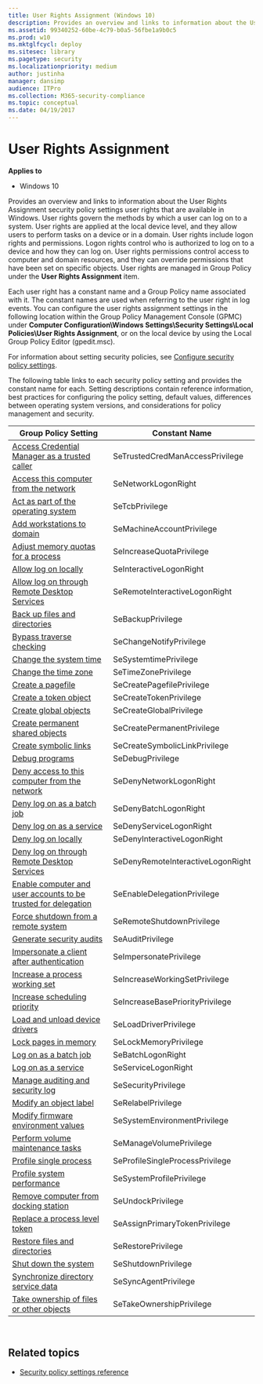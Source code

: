 ```yaml
---
title: User Rights Assignment (Windows 10)
description: Provides an overview and links to information about the User Rights Assignment security policy settings user rights that are available in Windows.
ms.assetid: 99340252-60be-4c79-b0a5-56fbe1a9b0c5
ms.prod: w10
ms.mktglfcycl: deploy
ms.sitesec: library
ms.pagetype: security
ms.localizationpriority: medium
author: justinha
manager: dansimp
audience: ITPro
ms.collection: M365-security-compliance
ms.topic: conceptual
ms.date: 04/19/2017
---
```


# User Rights Assignment

**Applies to**
-   Windows 10

Provides an overview and links to information about the User Rights Assignment security policy settings user rights that are available in Windows.
User rights govern the methods by which a user can log on to a system. User rights are applied at the local device level, and they allow users to perform tasks on a device or in a domain. User rights include logon rights and permissions. Logon rights control who is authorized to log on to a device and how they can log on. User rights permissions control access to computer and domain resources, and they can override permissions that have been set on specific objects. User rights are managed in Group Policy under the **User Rights Assignment** item.

Each user right has a constant name and a Group Policy name associated with it. The constant names are used when referring to the user right in log events. You can configure the user rights assignment settings in the following location within the Group Policy Management Console (GPMC) under 
**Computer Configuration\\Windows Settings\\Security Settings\\Local Policies\\User Rights Assignment**, or on the local device by using the Local Group Policy Editor (gpedit.msc).

For information about setting security policies, see [Configure security policy settings](how-to-configure-security-policy-settings.md).

The following table links to each security policy setting and provides the constant name for each. Setting descriptions contain reference information, best practices for configuring the policy setting, default values, differences between operating system versions, and considerations for policy management and security.

| Group Policy Setting | Constant Name |
| - | - |
| [Access Credential Manager as a trusted caller](access-credential-manager-as-a-trusted-caller.md) | SeTrustedCredManAccessPrivilege| 
| [Access this computer from the network](access-this-computer-from-the-network.md) | SeNetworkLogonRight| 
| [Act as part of the operating system](act-as-part-of-the-operating-system.md) | SeTcbPrivilege| 
| [Add workstations to domain](add-workstations-to-domain.md) | SeMachineAccountPrivilege| 
| [Adjust memory quotas for a process](adjust-memory-quotas-for-a-process.md) | SeIncreaseQuotaPrivilege| 
| [Allow log on locally](allow-log-on-locally.md) | SeInteractiveLogonRight| 
| [Allow log on through Remote Desktop Services](allow-log-on-through-remote-desktop-services.md)| SeRemoteInteractiveLogonRight|
| [Back up files and directories](back-up-files-and-directories.md) | SeBackupPrivilege| 
| [Bypass traverse checking](bypass-traverse-checking.md) | SeChangeNotifyPrivilege| 
| [Change the system time](change-the-system-time.md) | SeSystemtimePrivilege| 
| [Change the time zone](change-the-time-zone.md) | SeTimeZonePrivilege| 
| [Create a pagefile](create-a-pagefile.md) | SeCreatePagefilePrivilege| 
| [Create a token object](create-a-token-object.md) | SeCreateTokenPrivilege| 
| [Create global objects](create-global-objects.md) | SeCreateGlobalPrivilege| 
| [Create permanent shared objects](create-permanent-shared-objects.md) | SeCreatePermanentPrivilege| 
| [Create symbolic links](create-symbolic-links.md) | SeCreateSymbolicLinkPrivilege| 
| [Debug programs](debug-programs.md) | SeDebugPrivilege| 
| [Deny access to this computer from the network](deny-access-to-this-computer-from-the-network.md)| SeDenyNetworkLogonRight |
| [Deny log on as a batch job](deny-log-on-as-a-batch-job.md) | SeDenyBatchLogonRight| 
| [Deny log on as a service](deny-log-on-as-a-service.md) | SeDenyServiceLogonRight |
| [Deny log on locally](deny-log-on-locally.md) | SeDenyInteractiveLogonRight| 
| [Deny log on through Remote Desktop Services](deny-log-on-through-remote-desktop-services.md)| SeDenyRemoteInteractiveLogonRight| 
| [Enable computer and user accounts to be trusted for delegation](enable-computer-and-user-accounts-to-be-trusted-for-delegation.md)| SeEnableDelegationPrivilege| 
| [Force shutdown from a remote system](force-shutdown-from-a-remote-system.md) | SeRemoteShutdownPrivilege| 
| [Generate security audits](generate-security-audits.md) | SeAuditPrivilege| 
| [Impersonate a client after authentication](impersonate-a-client-after-authentication.md)| SeImpersonatePrivilege| 
| [Increase a process working set](increase-a-process-working-set.md) | SeIncreaseWorkingSetPrivilege| 
| [Increase scheduling priority](increase-scheduling-priority.md) | SeIncreaseBasePriorityPrivilege| 
| [Load and unload device drivers](load-and-unload-device-drivers.md) | SeLoadDriverPrivilege| 
| [Lock pages in memory](lock-pages-in-memory.md) | SeLockMemoryPrivilege| 
| [Log on as a batch job](log-on-as-a-batch-job.md) | SeBatchLogonRight| 
| [Log on as a service](log-on-as-a-service.md) | SeServiceLogonRight| 
| [Manage auditing and security log](manage-auditing-and-security-log.md)| SeSecurityPrivilege| 
| [Modify an object label](modify-an-object-label.md) | SeRelabelPrivilege| 
| [Modify firmware environment values](modify-firmware-environment-values.md)| SeSystemEnvironmentPrivilege| 
| [Perform volume maintenance tasks](perform-volume-maintenance-tasks.md) | SeManageVolumePrivilege| 
| [Profile single process](profile-single-process.md) | SeProfileSingleProcessPrivilege| 
| [Profile system performance](profile-system-performance.md) | SeSystemProfilePrivilege| 
| [Remove computer from docking station](remove-computer-from-docking-station.md) | SeUndockPrivilege| 
| [Replace a process level token](replace-a-process-level-token.md) | SeAssignPrimaryTokenPrivilege| 
| [Restore files and directories](restore-files-and-directories.md) | SeRestorePrivilege |
| [Shut down the system](shut-down-the-system.md) | SeShutdownPrivilege| 
| [Synchronize directory service data](synchronize-directory-service-data.md)| SeSyncAgentPrivilege| 
| [Take ownership of files or other objects](take-ownership-of-files-or-other-objects.md) | SeTakeOwnershipPrivilege| 
 
## Related topics

- [Security policy settings reference](security-policy-settings-reference.md)
